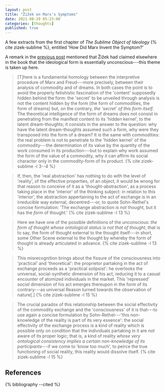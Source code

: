 ```yaml
---
layout: post
title: "Žižek on Marx's Symptoms"
date: 2021-08-29 05:23:00
categories: [thoughts]
published: true
---
```


A few extracts from the first chapter of _The Sublime Object of Ideology_ {% cite zizek-sublime %}, entitled 'How Did Marx Invent the Symptom?'

<!--more-->

A remark in the [previous post]({{site.baseurl}}/2021/08/23/zizek-poststructuralism.html) mentioned that Žižek had claimed elsewhere in the book that the ideological form is essentially unconscious---this theme is taken up here.


> [T]here is a fundamental homology between the interpretive procedure of Marx and Freud---more precisely, between their analysis of commodity and of dreams. In both cases the point is to avoid the properly fetishistic fascination of the 'content' supposedly hidden behind the form: the 'secret' to be unveiled through analysis is not the content hidden by the form (the form of commodities, the form of dreams) but, on the contrary, _the 'secret' of this form itself_. The theoretical intelligence of the form of dreams does not consist in penetrating from the manifest content to its 'hidden kernel', to the latent dream-thoughts; it consists in the answer to the question: why have the latent dream-thoughts assumed such a form, why were they transposed into the form of a dream? It is the same with commodities: the real problem is not to penetrate to the 'hidden kernel' of the commodity---the determination of its value by the quantity of the work consumed in its production---but to explain why work assumed the form of the value of a commodity, why it can affirm its social character only in the commodity-form of its product. {% cite zizek-sublime -l 3--4 %}

> If, then, the 'real abstraction' has nothing to do with the level of 'reality', of the effective properties, of an object, it would be wrong for that reason to conceive of it as a 'thought-abstraction', as a process taking place in the 'interior' of the thinking subject: in relation to this 'interior', the abstraction appertaining to the act of exchange is in an irreducible way external, decentred---or, to quote Sohn-Rethel's concise formulation: 'The exchange abstraction _is not_ thought, but it has the _form_ of thought.' {% cite zizek-sublime -l 13 %}

> Here we have one of the possible definitions of the unconscious: _the form of thought whose ontological status is not that of thought_, that is to say, the form of thought external to the thought itself---in short, some Other Scene external to the thought by whereby the form of thought is already articulated in advance. {% cite zizek-sublime -l 13 %}

> This misrecognition brings about the fissure of the consciousness into 'practical' and 'theoretical': the proprietor partaking in the act of exchange proceeds as a 'practical solipsist': he overlooks the universal, social-synthetic dimension of his act, reducing it to a casual encounter of atomized individuals in the market. This 'repressed' _social_ dimension of his act emerges thereupon in the form of its contrary---as universal Reason turned towards the observation of nature[.] {% cite zizek-sublime -l 15 %}

> The crucial paradox of this relationship between the social effectivity of the commodity exchange and the 'consciousness' of it is that---to use again a concise formulation by Sohn-Rethel---'this non-knowledge of the reality is part of its very essence': the social effectivity of the exchange process is a kind of reality which is possible only on condition that the individuals partaking in it are _not_ aware of its proper logic; that is, a kind of reality _whose very ontological consistency implies a certain non-knowledge of its participants_---if we come to 'know too much', to peirce the true functioning of social reality, this reality would dissolve itself. {% cite zizek-sublime -l 15 %}








## References
{% bibliography --cited %}
